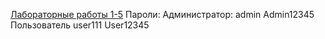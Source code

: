 [Лабораторные работы 1-5](https://lr1-5.onrender.com)
Пароли:
Администратор: admin Admin12345
Пользователь user111 User12345

